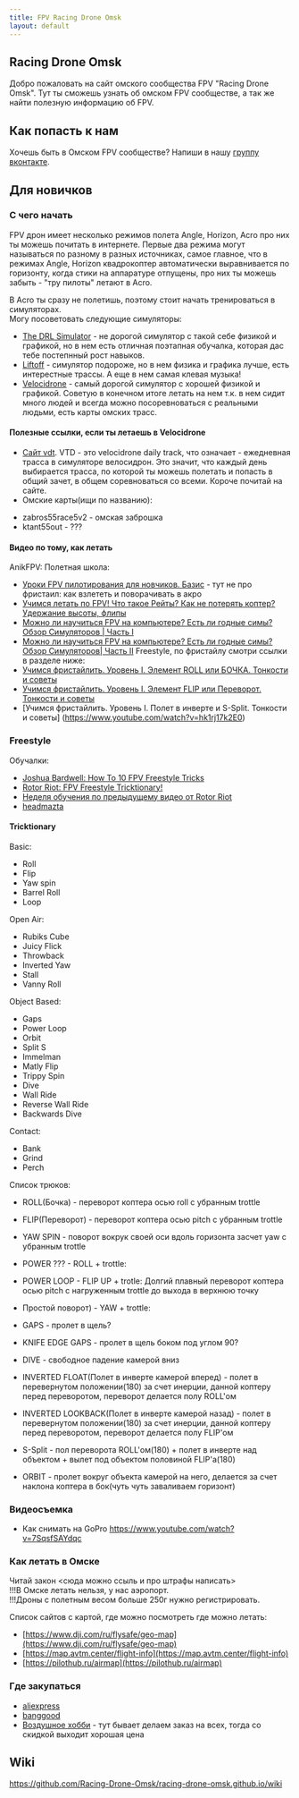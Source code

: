 ```yaml
---
title: FPV Racing Drone Omsk
layout: default
---
```


## Racing Drone Omsk
Добро пожаловать на сайт омского сообщества FPV "Racing Drone Omsk".
Тут ты сможешь узнать об омском FPV сообществе, а так же найти полезную информацию об FPV.

## Как попасть к нам
Хочешь быть в Омском FPV сообществе? Напиши в нашу [группу вконтакте](https://vk.com/fpvracingomsk).

## Для новичков

### С чего начать

FPV дрон имеет несколько режимов полета Angle, Horizon, Acro про них ты можешь почитать в интернете. Первые два режима могут называться по разному в разных источниках, самое главное, что в режимах Angle, Horizon квадрокоптер автоматически выравнивается по горизонту, когда стики на аппаратуре отпущены, про них ты можешь забыть - "тру пилоты" летают в Acro.

В Acro ты сразу не полетишь, поэтому стоит начать тренироваться в симуляторах.  
Могу посоветовать следующие симуляторы:
- [The DRL Simulator](https://store.steampowered.com/app/641780/The_Drone_Racing_League_Simulator) - не дорогой симулятор с такой себе физикой и графикой, но в нем есть отличная поэтапная обучалка, которая дас тебе постепнный рост навыков.  
- [Liftoff](https://store.steampowered.com/app/410340/Liftoff_FPV_Drone_Racing/) - симулятор подороже, но в нем физика и графика лучше, есть интерестные трассы. А еще в нем самая клевая музыка! 
- [Velocidrone](https://velocidrone.com/shop) - самый дорогой симулятор с хорошей физикой и графикой. Советую в конечном итоге летать на нем т.к. в нем сидит много людей и всегда можно посоревноваться с реальными людьми, есть карты омских трасс.

#### Полезные ссылки, если ты летаешь в Velocidrone
- [Сайт vdt](https://vdt.the23.ru/?help). VTD - это velocidrone daily track, что означает - ежедневная трасса в симуляторе велосидрон. Это значит, что каждый день выбирается трасса, по которой ты можешь полетать и попасть в общий зачет, в общем соревноваться со всеми. Короче почитай на сайте.
- Омские карты(ищи по названию):
* zabros55race5v2 - омская заброшка
* ktant55out - ???

#### Видео по тому, как летать
AnikFPV:
Полетная школа:
- [Уроки FPV пилотирования для новчиков. Базис](https://www.youtube.com/watch?v=z90yDGDJYYo) - тут не про фристаил: как взлететь и поворачивать в акро
- [Учимся летать по FPV! Что такое Рейты? Как не потерять коптер? Удержание высоты, флипы](https://www.youtube.com/watch?v=8l_gcdyqQPw)
- [Можно ли научиться FPV на компьютере? Есть ли годные симы? Обзор Симуляторов | Часть I](https://www.youtube.com/watch?v=Ngc91qWOMgM)
- [Можно ли научиться FPV на компьютере? Есть ли годные симы? Обзор Симуляторов| Часть II](https://www.youtube.com/watch?v=6S-W28KY34c)
Freestyle, по фристайлу смотри ссылки в разделе ниже:
- [Учимся фристайлить. Уровень I. Элемент ROLL или БОЧКА. Тонкости и советы](https://www.youtube.com/watch?v=PPULpE2ydsY)
- [Учимся фристайлить. Уровень I. Элемент FLIP или Переворот. Тонкости и советы](https://www.youtube.com/watch?v=8n5ufN0Dtrg)
- [Учимся фристайлить. Уровень I. Полет в инверте и S-Split. Тонкости и советы] (https://www.youtube.com/watch?v=hk1rj17k2E0)

### Freestyle

Обучалки:
- [Joshua Bardwell: How To 10 FPV Freestyle Tricks](https://youtu.be/0EqJ9C8KuTQ)
- [Rotor Riot: FPV Freestyle Tricktionary!](https://youtu.be/n6RX8iI6gcQ)
- [Неделя обучения по предыдущему видео от Rotor Riot](https://www.youtube.com/watch?v=GlCgarOgtiY)
- [headmazta](https://www.youtube.com/c/headmazta)

#### Tricktionary
Basic:
- Roll
- Flip
- Yaw spin
- Barrel Roll
- Loop

Open Air:
- Rubiks Cube
- Juicy Flick
- Throwback
- Inverted Yaw
- Stall
- Vanny Roll

Object Based:
- Gaps
- Power Loop
- Orbit
- Split S
- Immelman
- Matly Flip
- Trippy Spin
- Dive
- Wall Ride
- Reverse Wall Ride
- Backwards Dive

Contact:
- Bank
- Grind
- Perch


Список трюков:
- ROLL(Бочка) - переворот коптера осью roll с убранным trottle
- FLIP(Переворот) - переворот коптера осью pitch с убранным trottle
- YAW SPIN - поворот вокрук своей оси вдоль горизонта засчет yaw с убранным trottle

- POWER ??? - ROLL + trottle:
- POWER LOOP - FLIP UP + trotle: Долгий плавный переворот коптера осью pitch с нагруженным trottle до выхода в верхнюю точку
- Простой поворот) - YAW + trottle: 

- GAPS - пролет в щель? 
- KNIFE EDGE GAPS - пролет в щель боком под углом 90?
- DIVE - свободное падение камерой вниз
- INVERTED FLOAT(Полет в инверте камерой вперед) - полет в перевернутом положении(180) за счет инерции, данной коптеру перед переворотом, переворот делается полу ROLL'ом
- INVERTED LOOKBACK(Полет в инверте камерой назад) - полет в перевернутом положении(180) за счет инерции, данной коптеру перед переворотом, переворот делается полу FLIP'ом
- S-Split - пол переворота ROLL'ом(180) + полет в инверте над объектом + вылет под объектом половиной FLIP'а(180)
- ORBIT - пролет вокруг объекта камерой на него, делается за счет наклона коптера в бок(чуть чуть заваливаем горизонт)

### Видеосъемка
- Как снимать на GoPro https://www.youtube.com/watch?v=7SqsfSAYdqc

### Как летать в Омске
Читай закон <сюда можно ссыль и про штрафы написать>    
!!!В Омске летать нельзя, у нас аэропорт.  
!!!Дроны с полетным весом больше 250г нужно регистрировать.  

Список сайтов с картой, где можно посмотреть где можно летать:
- [https://www.dji.com/ru/flysafe/geo-map](https://www.dji.com/ru/flysafe/geo-map)
- [https://map.avtm.center/flight-info](https://map.avtm.center/flight-info)
- [https://pilothub.ru/airmap](https://pilothub.ru/airmap)

### Где закупаться
- [aliexpress](https://aliexpress.ru/)
- [banggood](https://www.banggood.com/)
- [Воздушное хобби](https://air-hobby.ru/) - тут бывает делаем заказ на всех, тогда со скидкой выходит хорошая цена

## Wiki
https://github.com/Racing-Drone-Omsk/racing-drone-omsk.github.io/wiki
